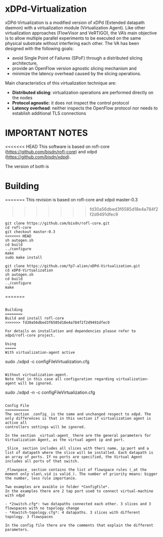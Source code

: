 xDPd-Virtualization
===================
xDPd-Virtualization is a modified version of xDPd (Extended datapath daemon) with a virtualization module (Virtualization Agent).
Like other virtualization approaches (FlowVisor and VeRTIGO), the VA’s main objective is to allow 
multiple parallel experiments to be executed on the same physical substrate without interfering each other. The VA has 
been designed with the following goals: 
* avoid Single Point of Failures (SPoF) through a distributed slicing architecture, 
* provide an OpenFlow version agnostic slicing mechanism and 
* minimize the latency overhead caused by the slicing operations. 

Main characteristics of this virtualization technique are:
* __Distributed slicing__: virtualization operations are performed directly on the nodes
* __Protocol agnostic__: it does not inspect the control protocol
* __Latency overhead__: neither inspects the OpenFlow protocol nor needs to establish additional TLS connections

IMPORTANT NOTES
===============
<<<<<<< HEAD
This software is based on rofl-core (<https://github.com/bisdn/rofl-core>) and xdpd (<https://github.com/bisdn/xdpd>).

The version of both is 

Building
========
=======
This revision is based on rofl-core and xdpd master-0.3
>>>>>>> fd30a56dbed3f6585d18e4a784f2f2d9491dfec9
````
git clone https://github.com/bisdn/rofl-core.git
cd rofl-core
git checkout master-0.3
<<<<<<< HEAD
sh autogen.sh
cd build
../configure
make
sudo make install
````

````
git clone https://github.com/fp7-alien/xDPd-Virtualization.git
cd xDPd-Virtualization
sh autogen.sh
cd build
../configure
make
````
=======
````

Building
========
Build and install rofl-core
>>>>>>> fd30a56dbed3f6585d18e4a784f2f2d9491dfec9

For details on installation and dependencies please refer to xdpd/rofl-core project.

Using
=====
With virtualization-agent active
````
sudo ./xdpd -c configFileVirtualization.cfg
````

Without virtualization-agent. 
Note that in this case all configuration regarding virtualization-agent will be ignored.
````
sudo ./xdpd -n -c configFileVirtualization.cfg
````

Config File
===========
The section _config_ is the same and unchanged respect to xdpd. The only differences is that in this section if virtualization agent is active all
controllers settings will be ignored.

In the section _virtual-agent_ there are the general parameters for Virtualization Agent, as the virtual agent ip and port.

_Slice_ section includes all slices with theri name, ip:port and a list of datapath where the slice will be installed. Each datapath is an array of ports. If no ports are specified, the Virtual Agent includes all ports of that switch.

_Flowspace_ section contains the list of flowspace rules (_at the moment only vlan\_vid is valid_). The number of priority means: bigger the number, less rule importance.

Two examples are avaible in folder *ConfigFile*.
In the examples there are 2 tap port used to connect virtual-machine with xdpd

- *2switch.cfg*: two datapaths connected each other. 3 slices and 3 flowspaces with no topology change
- *4switch-topology.cfg*: 4 datapaths. 3 slices with different topology. 3 flowspaces

In the config file there are the comments that explain the different parameters.